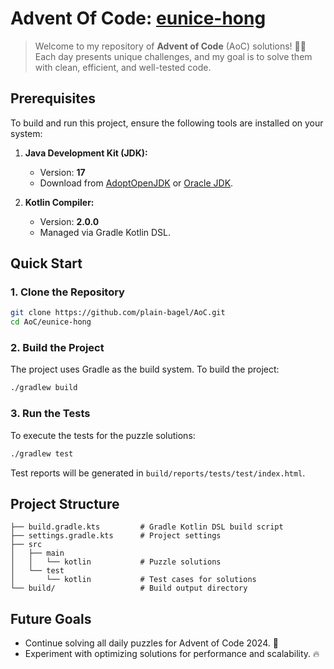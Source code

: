 # Advent Of Code: [eunice-hong][eunice-hong]

> Welcome to my repository of **Advent of Code** (AoC) solutions! 🎄🎅 
> Each day presents unique challenges, and my goal is to solve them with clean, efficient, and well-tested code.


## Prerequisites

To build and run this project, ensure the following tools are installed on your system:

1. **Java Development Kit (JDK):**
    - Version: **17**
    - Download from [AdoptOpenJDK](https://adoptium.net/) or [Oracle JDK](https://www.oracle.com/java/technologies/javase-downloads.html).

2. **Kotlin Compiler:**
    - Version: **2.0.0**
    - Managed via Gradle Kotlin DSL.


## Quick Start

### 1. Clone the Repository

```bash
git clone https://github.com/plain-bagel/AoC.git
cd AoC/eunice-hong
```

### 2. Build the Project

The project uses Gradle as the build system. To build the project:

```bash
./gradlew build
```

### 3. Run the Tests

To execute the tests for the puzzle solutions:

```bash
./gradlew test
```

Test reports will be generated in `build/reports/tests/test/index.html`.


## Project Structure

```
├── build.gradle.kts         # Gradle Kotlin DSL build script
├── settings.gradle.kts      # Project settings
├── src
│   ├── main
│   │   └── kotlin           # Puzzle solutions
│   └── test
│       └── kotlin           # Test cases for solutions
└── build/                   # Build output directory
```

## Future Goals

- Continue solving all daily puzzles for Advent of Code 2024. 💪
- Experiment with optimizing solutions for performance and scalability. 🔥

[eunice-hong]: https://github.com/eunice-hong

